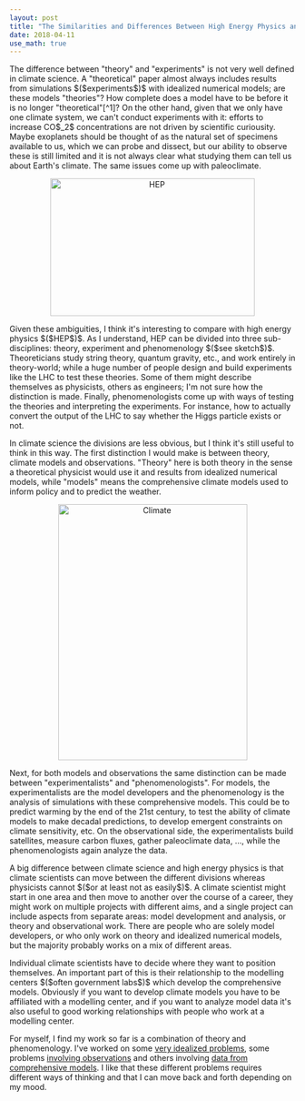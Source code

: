```yaml
---
layout: post
title: "The Similarities and Differences Between High Energy Physics and Climate Science"
date: 2018-04-11
use_math: true
---
```


<p markdown="1">The difference between "theory" and "experiments" is not very well defined in climate science. A "theoretical" paper almost always includes results from simulations $($experiments$)$ with idealized numerical models; are these models "theories"? How complete does a model have to be before it is no longer "theoretical"[^1]? On the other hand, given that we only have one climate system, we can't conduct experiments with it: efforts to increase CO$_2$ concentrations are not driven by scientific curiousity. Maybe exoplanets should be thought of as the natural set of specimens available to us, which we can probe and dissect, but our ability to observe these is still limited and it is not always clear what studying them can tell us about Earth's climate. The same issues come up with paleoclimate.</p>

<center><img src="http://nicklutsko.github.io/notes/images/HEP.png" alt="HEP" style="width:360px;height:242px;"></center>

<p>Given these ambiguities, I think it's interesting to compare with high energy physics $($HEP$)$. As I understand, HEP can be divided into three sub-disciplines: theory, experiment and phenomenology $($see sketch$)$. Theoreticians study string theory, quantum gravity, etc., and work entirely in theory-world; while a huge number of people design and build experiments like the LHC to test these theories. Some of them might describe themselves as physicists, others as engineers; I'm not sure how the distinction is made. Finally, phenomenologists come up with ways of testing the theories and interpreting the experiments. For instance, how to actually convert the output of the LHC to say whether the Higgs particle exists or not.</p>

<p>In climate science the divisions are less obvious, but I think it's still useful to think in this way. The first distinction I would make is between theory, climate models and observations. "Theory" here is both theory in the sense a theoretical physicist would use it and results from idealized numerical models, while "models" means the comprehensive climate models used to inform policy and to predict the weather.</p>

<center><img src="http://nicklutsko.github.io/notes/images/Climate.png" alt="Climate" style="width:333px;height:450px;"></center>

<p>Next, for both models and observations the same distinction can be made between "experimentalists" and "phenomenologists". For models, the experimentalists are the model developers and the phenomenology is the analysis of simulations with these comprehensive models. This could be to predict warming by the end of the 21st century, to test the ability of climate models to make decadal predictions, to develop emergent constraints on climate sensitivity, etc. On the observational side, the experimentalists build satellites, measure carbon fluxes, gather paleoclimate data, ..., while the phenomenologists again analyze the data.</p>

<p>A big difference between climate science and high energy physics is that climate scientists can move between the different divisions whereas physicists cannot $($or at least not as easily$)$. A climate scientist might start in one area and then move to another over the course of a career, they might work on multiple projects with different aims, and a single project can include aspects from separate areas: model development and analysis, or theory and observational work. There are people who are solely model developers, or who only work on theory and idealized numerical models, but the majority probably works on a mix of different areas.</p>

<p>Individual climate scientists have to decide where they want to position themselves. An important part of this is their relationship to the modelling centers $($often government labs$)$ which develop the comprehensive models. Obviously if you want to develop climate models you have to be affiliated with a modelling center, and if you want to analyze model data it's also useful to good working relationships with people who work at a modelling center.</p>

<p>For myself, I find my work so far is a combination of theory and phenomenology. I've worked on some <a href="https://journals.ametsoc.org/doi/abs/10.1175/JAS-D-14-0356.1">very idealized problems</a>, some problems <a href="https://journals.ametsoc.org/doi/pdf/10.1175/JAS-D-17-0099.1">involving observations</a> and others involving <a href="https://journals.ametsoc.org/doi/abs/10.1175/JCLI-D-17-0736.1">data from comprehensive models</a>. I like that these different problems requires different ways of thinking and that I can move back and forth depending on my mood.</p>

[^1]: This is not just an issue in climate science, most fields now combine theory with idealized simulations.








